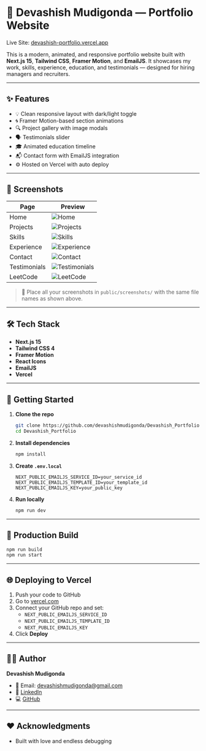 # 💼 Devashish Mudigonda — Portfolio Website

Live Site: [devashish-portfolio.vercel.app](https://devashish-portfolio-two.vercel.app/)

This is a modern, animated, and responsive portfolio website built with **Next.js 15**, **Tailwind CSS**, **Framer Motion**, and **EmailJS**. It showcases my work, skills, experience, education, and testimonials — designed for hiring managers and recruiters.

---

## ✨ Features

- 💡 Clean responsive layout with dark/light toggle
- 🌀 Framer Motion-based section animations
- 🔍 Project gallery with image modals
- 🗣️ Testimonials slider
- 🎓 Animated education timeline
- 📬 Contact form with EmailJS integration
- ⚙️ Hosted on Vercel with auto deploy

---

## 📸 Screenshots

| Page          | Preview |
|---------------|---------|
| Home          | ![Home](/screenshots/home.png) |
| Projects      | ![Projects](/screenshots/projects.png) |
| Skills        | ![Skills](/screenshots/skills.png) |
| Experience    | ![Experience](/screenshots/experience.png) |
| Contact       | ![Contact](/screenshots/contact.png) |
| Testimonials  | ![Testimonials](/screenshots/testimonials.png) |
| LeetCode      | ![LeetCode](/screenshots/leetcode.png) |

> 📁 Place all your screenshots in `public/screenshots/` with the same file names as shown above.

---

## 🛠️ Tech Stack

- **Next.js 15**
- **Tailwind CSS 4**
- **Framer Motion**
- **React Icons**
- **EmailJS**
- **Vercel**

---

## 🚀 Getting Started

1. **Clone the repo**
   ```bash
   git clone https://github.com/devashishmudigonda/Devashish_Portfolio.git
   cd Devashish_Portfolio
   ```

2. **Install dependencies**
   ```bash
   npm install
   ```

3. **Create `.env.local`**
   ```
   NEXT_PUBLIC_EMAILJS_SERVICE_ID=your_service_id
   NEXT_PUBLIC_EMAILJS_TEMPLATE_ID=your_template_id
   NEXT_PUBLIC_EMAILJS_KEY=your_public_key
   ```

4. **Run locally**
   ```bash
   npm run dev
   ```

---

## 🧪 Production Build

```bash
npm run build
npm run start
```

---

## 🌐 Deploying to Vercel

1. Push your code to GitHub
2. Go to [vercel.com](https://vercel.com)
3. Connect your GitHub repo and set:
   - `NEXT_PUBLIC_EMAILJS_SERVICE_ID`
   - `NEXT_PUBLIC_EMAILJS_TEMPLATE_ID`
   - `NEXT_PUBLIC_EMAILJS_KEY`
4. Click **Deploy**

---

## 🙋‍♂️ Author

**Devashish Mudigonda**

- 📧 Email: [devashishmudigonda@gmail.com](mailto:devashishmudigonda@gmail.com)  
- 💼 [LinkedIn](https://www.linkedin.com/in/devashish-mudigonda-01822b222/)  
- 💻 [GitHub](https://github.com/devashishmudigonda)

---

## ❤️ Acknowledgments

- Built with love and endless debugging
